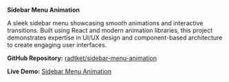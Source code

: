 **Sidebar Menu Animation**

A sleek sidebar menu showcasing smooth animations and interactive transitions. Built using React and modern animation libraries, this project demonstrates expertise in UI/UX design and component-based architecture to create engaging user interfaces.

  

**GitHub Repository:** [radtket/sidebar-menu-animation](https://github.com/radtket/sidebar-menu-animation)

**Live Demo:** [Sidebar Menu Animation](https://radtket.github.io/sidebar-menu-animation/)
